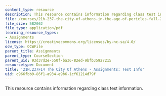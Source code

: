 ```yaml
---
content_type: resource
description: This resource contains information regarding class test information.
file: /courses/21h-237-the-city-of-athens-in-the-age-of-pericles-fall-2014/c966fbb986f1a934e9b61cf61214d79f_MIT21H_237F14_TestInfo.pdf
file_size: 582062
file_type: application/pdf
learning_resource_types:
- Assignments
license: https://creativecommons.org/licenses/by-nc-sa/4.0/
ocw_type: OCWFile
parent_title: Assignments
parent_type: CourseSection
parent_uid: 93d37d2e-550f-ba36-82ed-9bfb35927215
resourcetype: Document
title: '21H.237F14 The City Of Athens - Assignments: Test Info'
uid: c966fbb9-86f1-a934-e9b6-1cf61214d79f
---
```

This resource contains information regarding class test information.